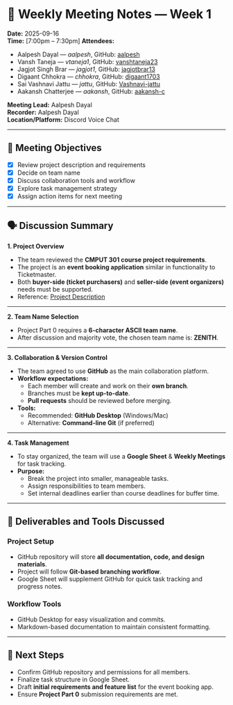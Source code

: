 # 📝 Weekly Meeting Notes — Week 1

**Date:** 2025-09-16  
**Time:** [7:00pm – 7:30pm] 
**Attendees:**  
- Aalpesh Dayal — *aalpesh*, GitHub: [aalpesh](https://github.com/aalpesh)  
- Vansh Taneja — *vtaneja1*, GitHub: [vanshtaneja23](https://github.com/vanshtaneja23)  
- Jagjot Singh Brar — *jagjot1*, GitHub: [jagjotbrar13](https://github.com/jagjotbrar13)  
- Digaant Chhokra — *chhokra*, GitHub: [digaant1703](https://github.com/digaant1703)  
- Sai Vashnavi Jattu — *jattu*, GitHub: [Vashnavi-jattu](https://github.com/Vashnavi-jattu)  
- Aakansh Chatterjee — *aakansh*, GitHub: [aakansh-c](https://github.com/aakansh-c)  

**Meeting Lead:** Aalpesh Dayal  
**Recorder:** Aalpesh Dayal  
**Location/Platform:** Discord Voice Chat  

---

## 🎯 Meeting Objectives
- [x] Review project description and requirements  
- [x] Decide on team name  
- [x] Discuss collaboration tools and workflow  
- [x] Explore task management strategy  
- [x] Assign action items for next meeting  

---

## 🗣️ Discussion Summary

**1. Project Overview**
- The team reviewed the **CMPUT 301 course project requirements**.  
- The project is an **event booking application** similar in functionality to Ticketmaster.  
- Both **buyer-side (ticket purchasers)** and **seller-side (event organizers)** needs must be supported.  
- Reference: [Project Description](https://ualberta-cmput301.github.io/projects/project_problem_descr.html)   <!-- SHOULD WE REFERENCE WEB OR LOCAL FILE? Would need to update local if they update web at anypoint -->

---

**2. Team Name Selection**
- Project Part 0 requires a **6-character ASCII team name**.  
- After discussion and majority vote, the chosen team name is: **ZENITH**.  

---

**3. Collaboration & Version Control**
- The team agreed to use **GitHub** as the main collaboration platform.  
- **Workflow expectations:**  
  - Each member will create and work on their **own branch**.  
  - Branches must be **kept up-to-date**.  
  - **Pull requests** should be reviewed before merging.  
- **Tools:**  
  - Recommended: **GitHub Desktop** (Windows/Mac)  
  - Alternative: **Command-line Git** (if preferred)  

---

**4. Task Management**
- To stay organized, the team will use a **Google Sheet** & **Weekly Meetings**  for task tracking.  
- **Purpose:**  
  - Break the project into smaller, manageable tasks.  
  - Assign responsibilities to team members.  
  - Set internal deadlines earlier than course deadlines for buffer time.  

---

## 🧩 Deliverables and Tools Discussed

### Project Setup
- GitHub repository will store **all documentation, code, and design materials**.  
- Project will follow **Git-based branching workflow**.  
- Google Sheet will supplement GitHub for quick task tracking and progress notes.  

### Workflow Tools
- GitHub Desktop for easy visualization and commits.  
- Markdown-based documentation to maintain consistent formatting.  

---

## 📅 Next Steps
- Confirm GitHub repository and permissions for all members.  
- Finalize task structure in Google Sheet.  
- Draft **initial requirements and feature list** for the event booking app.  
- Ensure **Project Part 0** submission requirements are met. 

